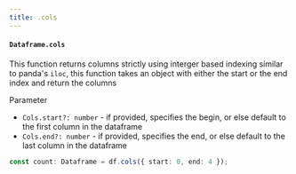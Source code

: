 ```yaml
---
title: .cols
---
```


#### `Dataframe.cols`
This function returns columns strictly using interger based indexing similar to panda's `iloc`, this function takes an object with either the start or the end index and return the columns

Parameter

- `Cols.start?: number` - if provided, specifies the begin, or else default to the first column in the dataframe
- `Cols.end?: number` - if provided, specifies the end, or else default to the last column in the dataframe

```typescript
const count: Dataframe = df.cols({ start: 0, end: 4 });
```